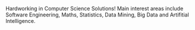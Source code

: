 Hardworking in Computer Science Solutions! Main interest areas include Software Engineering, Maths, Statistics, Data Mining, Big Data and Artifitial Intelligence.

